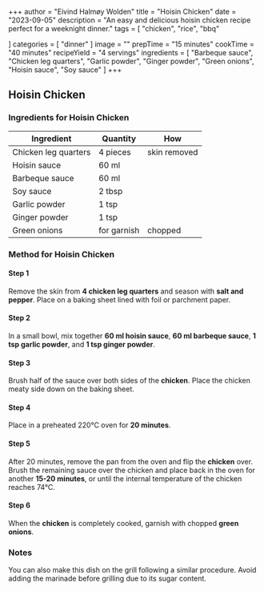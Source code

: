 +++
author = "Eivind Halmøy Wolden"
title = "Hoisin Chicken"
date = "2023-09-05"
description = "An easy and delicious hoisin chicken recipe perfect for a weeknight dinner."
tags = [
    "chicken",
    "rice",
    "bbq"

]
categories = [
    "dinner"
]
image = ""
prepTime = "15 minutes"
cookTime = "40 minutes"
recipeYield = "4 servings"
ingredients = [
  "Barbeque sauce", 
  "Chicken leg quarters", 
  "Garlic powder", 
  "Ginger powder", 
  "Green onions",
  "Hoisin sauce", 
  "Soy sauce"
]
+++

## Hoisin Chicken
### Ingredients for Hoisin Chicken
Ingredient | Quantity | How
---|---|---
Chicken leg quarters | 4 pieces | skin removed
Hoisin sauce | 60 ml | 
Barbeque sauce | 60 ml | 
Soy sauce | 2 tbsp |
Garlic powder | 1 tsp |
Ginger powder | 1 tsp |
Green onions | for garnish | chopped

### Method for Hoisin Chicken
#### Step 1
Remove the skin from **4 chicken leg quarters** and season with **salt and pepper**. Place on a baking sheet lined with foil or parchment paper.

#### Step 2
In a small bowl, mix together **60 ml hoisin sauce**, **60 ml barbeque sauce**, **1 tsp garlic powder**, and **1 tsp ginger powder**.

#### Step 3
Brush half of the sauce over both sides of the **chicken**. Place the chicken meaty side down on the baking sheet.

#### Step 4
Place in a preheated 220°C oven for **20 minutes**.

#### Step 5
After 20 minutes, remove the pan from the oven and flip the **chicken** over. Brush the remaining sauce over the chicken and place back in the oven for another **15-20 minutes**, or until the internal temperature of the chicken reaches 74°C.

#### Step 6
When the **chicken** is completely cooked, garnish with chopped **green onions**.

### Notes
You can also make this dish on the grill following a similar procedure. Avoid adding the marinade before grilling due to its sugar content.
